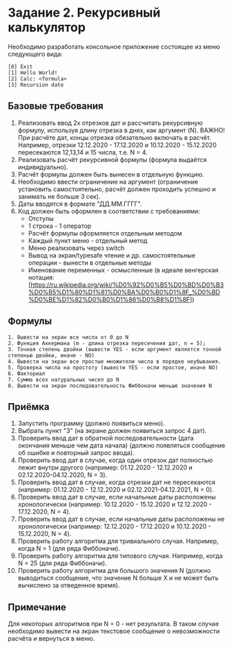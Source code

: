 # Задание 2. Рекурсивный калькулятор

Необходимо разработать консольное приложение состоящее из меню следующего вида:

```
[0] Exit
[1] Hello World!
[2] Calc: <formula>
[3] Recursion date 
```

## Базовые требования

1. Реализовать ввод 2х отрезков дат и рассчитать рекурсивную формулу, используя длину отрезка в днях, как аргумент (N). 
ВАЖНО! При расчёте дат, концы отрезка обязательно включать в расчёт. Например, отрезки 12.12.2020 - 17.12.2020 и 10.12.2020 - 15.12.2020 пересекаются 12,13,14 и 15 числа, т.е. N = 4.
2. Реализовать расчёт рекурсивной формулы (формула выдаётся индивидуально).
3. Расчёт формулы должен быть вынесен в отдельную функцию.
4. Необходимо ввести ограничение на аргумент (ограничение установить самостоятельно, расчёт должен проходить успешно и занимать не больше 3 сек).
5. Даты вводятся в формате "ДД.ММ.ГГГГ".
6. Код должен быть оформлен в соответствии с требованиями:
	- Отступы
	- 1 строка - 1 оператор
	- Расчёт формулы оформляется отдельным методом
	- Каждый пункт меню - отдельный метод
	- Меню реализовать через switch
	- Вывод на экран/typesafe чтение и др. самостоятельные операции - вынести в отдельные методы
	- Именование переменных - осмысленные (в идеале венгерская нотация: [https://ru.wikipedia.org/wiki/%D0%92%D0%B5%D0%BD%D0%B3%D0%B5%D1%80%D1%81%D0%BA%D0%B0%D1%8F_%D0%BD%D0%BE%D1%82%D0%B0%D1%86%D0%B8%D1%8F])

## Формулы

```
1. Вывести на экран все числа от 0 до N
2. Функция Аккермана (m - длина отрезка пересечения дат, n = 5);
3. Точная степень двойки (вывести YES - если аргумент является точной степенью двойки, иначе - NO)
4. Вывести на экран все простые множители числа в порядке неубывания.
5. Проверка числа на простоту (вывести YES - если простое, иначе NO)
6. Факториал
7. Сумма всех натуральных чисел до N
8. Вывести на экран последовательность Фиббоначи меньше значения N
```

## Приёмка

1. Запустить программу (должно появиться меню).
2. Выбрать пункт "3" (на экране должен появиться запрос 4 дат).
3. Проверить ввод дат в обратной последовательности (дата окончания меньше чем дата начала) (должно появляться сообщение об ошибке и повторный запрос ввода).
4. Проверить ввод дат в случае, когда один отрезок дат полностью лежит внутри другого (например: 01.12.2020 - 12.12.2020 и 02.12.2020-04.12.2020, N = 3).
4. Проверить ввод дат в случае, когда отрезки дат не пересекаются (например: 01.12.2020 - 12.12.2020 и 02.12.2021-04.12.2021, N = 0).
5. Проверить ввод дат в случае, если начальные даты раcположены хронологически (например: 10.12.2020 - 15.12.2020 и 12.12.2020 - 17.12.2020, N = 4).
5. Проверить ввод дат в случае, если начальные даты расположены не хронологически (например: 12.12.2020 - 17.12.2020 и 10.12.2020 - 15.12.2020, N = 4).
6. Проверить работу алгоритма для тривиального случая. Например, когда N = 1 (для ряда Фиббоначи).
7. Проверить работу алгоритма для типового случая. Например, когда N = 25 (для ряда Фиббоначи).
8. Проверить работу алгоритма для большого значения N (должно выводиться сообщение, что значение N больше Х и не может быть вычислено за отведенное время).

## Примечание

Для некоторых алгоритмов при N = 0 - нет результата. В таком случае необходимо вывести на экран текстовое сообщение о невозможности расчёта и вернуться в меню.
